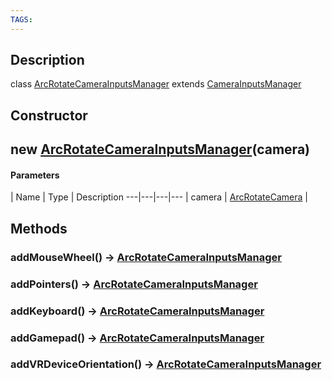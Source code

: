```yaml
---
TAGS:
---
```

## Description

class [ArcRotateCameraInputsManager](/classes/3.1/ArcRotateCameraInputsManager) extends [CameraInputsManager](/classes/3.1/CameraInputsManager)



## Constructor

## new [ArcRotateCameraInputsManager](/classes/3.1/ArcRotateCameraInputsManager)(camera)



#### Parameters
 | Name | Type | Description
---|---|---|---
 | camera | [ArcRotateCamera](/classes/3.1/ArcRotateCamera) | 

## Methods

### addMouseWheel() &rarr; [ArcRotateCameraInputsManager](/classes/3.1/ArcRotateCameraInputsManager)


### addPointers() &rarr; [ArcRotateCameraInputsManager](/classes/3.1/ArcRotateCameraInputsManager)


### addKeyboard() &rarr; [ArcRotateCameraInputsManager](/classes/3.1/ArcRotateCameraInputsManager)


### addGamepad() &rarr; [ArcRotateCameraInputsManager](/classes/3.1/ArcRotateCameraInputsManager)


### addVRDeviceOrientation() &rarr; [ArcRotateCameraInputsManager](/classes/3.1/ArcRotateCameraInputsManager)


